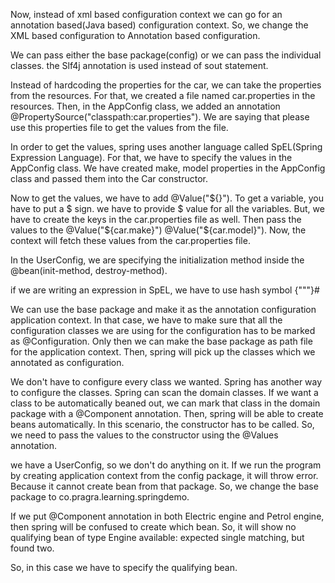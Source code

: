 Now, instead of xml based configuration context we can 
go for an annotation based(Java based) configuration context. 
So, we change the XML based configuration to Annotation based 
configuration. 

We can pass either the base package(config) or we can pass the 
individual classes. 
the Slf4j annotation is used instead of sout statement. 

Instead of hardcoding the properties for the car, we can take the 
properties from the resources. 
For that, we created a file named car.properties in the resources.
Then, in the AppConfig class, we added an annotation
@PropertySource("classpath:car.properties"). 
We are saying that please use this properties file to get 
the values from the file. 

In order to get the values, spring uses another language called
SpEL(Spring Expression Language).
For that, we have to specify the values in the AppConfig class. 
We have created make, model properties in the AppConfig class and
passed them into the Car constructor. 

Now to get the values, we have to add @Value("${}"). To get 
a variable, you have to put a $ sign. we have to provide 
$ value for all the variables. 
But, we have to create the keys in the car.properties 
file as well. Then pass the values to the 
@Value("${car.make}") @Value("${car.model}"). Now, the 
context will fetch these values from the car.properties file. 

In the UserConfig, we are specifying the initialization method
inside the @bean(init-method, destroy-method). 

if we are writing an expression in SpEL, we have to use
 hash symbol {"""}# 

We can use the base package and make it as the annotation configuration
application context. In that case, we have to make sure that
all the configuration classes we are using for the configuration has to 
be marked as @Configuration. Only then we can make the
base package as path file for the application context. Then, 
spring will pick up the classes which we annotated as configuration. 

We don't have to configure every class we wanted. Spring has another
way to configure the classes. Spring can scan the domain
classes. If we want a class to be automatically beaned out, 
we can mark that class in the domain package with a @Component annotation. 
Then, spring will be able to create beans automatically. 
In this scenario, the constructor has to be called. 
So, we need to pass the values to the constructor 
using the @Values annotation. 

we have a UserConfig, so we don't do anything on it. 
If we run the program by creating application context from 
the config package, it will throw error. Because it cannot create
bean from that package. So, we change the base package to
co.pragra.learning.springdemo. 

If we put @Component annotation in both Electric engine and 
Petrol engine, then spring will be confused to create which 
bean. So, it will show no qualifying bean of type Engine 
available: expected single matching, but found two. 

So, in this case we have to specify the qualifying bean. 




